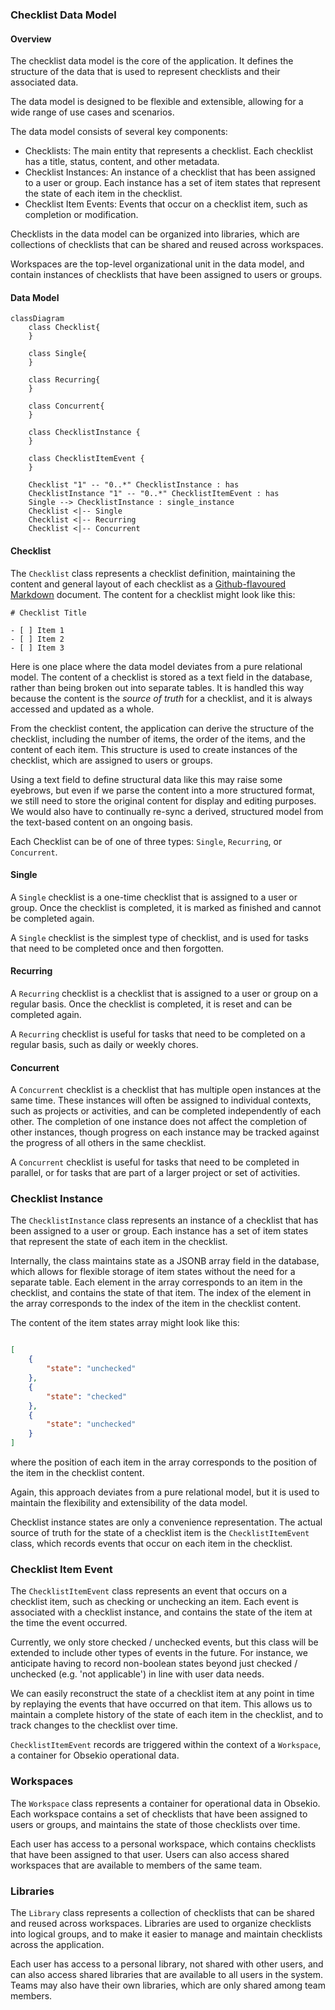 ### Checklist Data Model

#### Overview

The checklist data model is the core of the application. It defines the structure of the data that is used to represent checklists and their associated data.

The data model is designed to be flexible and extensible, allowing for a wide range of use cases and scenarios.

The data model consists of several key components:

- Checklists: The main entity that represents a checklist. Each checklist has a title, status, content, and other metadata.
- Checklist Instances: An instance of a checklist that has been assigned to a user or group. Each instance has a set of item states that represent the state of each item in the checklist.
- Checklist Item Events: Events that occur on a checklist item, such as completion or modification.

Checklists in the data model can be organized into libraries, which are collections of checklists that can be shared and reused across workspaces.

Workspaces are the top-level organizational unit in the data model, and contain instances of checklists that have been assigned to users or groups.

#### Data Model

```mermaid
classDiagram
    class Checklist{
    }

    class Single{
    }

    class Recurring{
    }

    class Concurrent{
    }

    class ChecklistInstance {
    }

    class ChecklistItemEvent {
    }

    Checklist "1" -- "0..*" ChecklistInstance : has
    ChecklistInstance "1" -- "0..*" ChecklistItemEvent : has
    Single --> ChecklistInstance : single_instance
    Checklist <|-- Single
    Checklist <|-- Recurring
    Checklist <|-- Concurrent
```

#### Checklist

The `Checklist` class represents a checklist definition, maintaining the content and general layout of each checklist as a [Github-flavoured Markdown](https://github.github.com/gfm/) document. The content for a checklist might look like this:

```
# Checklist Title

- [ ] Item 1
- [ ] Item 2
- [ ] Item 3
```

Here is one place where the data model deviates from a pure relational model. The content of a checklist is stored as a text field in the database, rather than being broken out into separate tables. It is handled this way because the content is the _source of truth_ for a checklist, and it is always accessed and updated as a whole.

From the checklist content, the application can derive the structure of the checklist, including the number of items, the order of the items, and the content of each item. This structure is used to create instances of the checklist, which are assigned to users or groups.

Using a text field to define structural data like this may raise some eyebrows, but even if we parse the content into a more structured format, we still need to store the original content for display and editing purposes. We would also have to continually re-sync a derived, structured model from the text-based content on an ongoing basis.

Each Checklist can be of one of three types: `Single`, `Recurring`, or `Concurrent`.

#### Single

A `Single` checklist is a one-time checklist that is assigned to a user or group. Once the checklist is completed, it is marked as finished and cannot be completed again.

A `Single` checklist is the simplest type of checklist, and is used for tasks that need to be completed once and then forgotten.

#### Recurring

A `Recurring` checklist is a checklist that is assigned to a user or group on a regular basis. Once the checklist is completed, it is reset and can be completed again.

A `Recurring` checklist is useful for tasks that need to be completed on a regular basis, such as daily or weekly chores.

#### Concurrent

A `Concurrent` checklist is a checklist that has multiple open instances at the same time. These instances will often be assigned to individual contexts, such as projects or activities, and can be completed independently of each other. The completion of one instance does not affect the completion of other instances, though progress on each instance may be tracked against the progress of all others in the same checklist.

A `Concurrent` checklist is useful for tasks that need to be completed in parallel, or for tasks that are part of a larger project or set of activities.

### Checklist Instance

The `ChecklistInstance` class represents an instance of a checklist that has been assigned to a user or group. Each instance has a set of item states that represent the state of each item in the checklist.

Internally, the class maintains state as a JSONB array field in the database, which allows for flexible storage of item states without the need for a separate table. Each element in the array corresponds to an item in the checklist, and contains the state of that item. The index of the element in the array corresponds to the index of the item in the checklist content.

The content of the item states array might look like this:

```json

[
    {
        "state": "unchecked"
    },
    {
        "state": "checked"
    },
    {
        "state": "unchecked"
    }
]

```

where the position of each item in the array corresponds to the position of the item in the checklist content.

Again, this approach deviates from a pure relational model, but it is used to maintain the flexibility and extensibility of the data model.

Checklist instance states are only a convenience representation. The actual source of truth for the state of a checklist item is the `ChecklistItemEvent` class, which records events that occur on each item in the checklist.

### Checklist Item Event

The `ChecklistItemEvent` class represents an event that occurs on a checklist item, such as checking or unchecking an item. Each event is associated with a checklist instance, and contains the state of the item at the time the event occurred.

Currently, we only store checked / unchecked events, but this class will be extended to include other types of events in the future. For instance, we anticipate having to record non-boolean states beyond just checked / unchecked (e.g. 'not applicable') in line with user data needs.

We can easily reconstruct the state of a checklist item at any point in time by replaying the events that have occurred on that item. This allows us to maintain a complete history of the state of each item in the checklist, and to track changes to the checklist over time.

`ChecklistItemEvent` records are triggered within the context of a `Workspace`, a container for Obsekio operational data.

### Workspaces

The `Workspace` class represents a container for operational data in Obsekio. Each workspace contains a set of checklists that have been assigned to users or groups, and maintains the state of those checklists over time.

Each user has access to a personal workspace, which contains checklists that have been assigned to that user. Users can also access shared workspaces that are available to members of the same team.

### Libraries

The `Library` class represents a collection of checklists that can be shared and reused across workspaces. Libraries are used to organize checklists into logical groups, and to make it easier to manage and maintain checklists across the application.

Each user has access to a personal library, not shared with other users, and can also access shared libraries that are available to all users in the system. Teams may also have their own libraries, which are only shared among team members.
